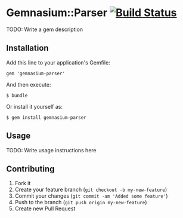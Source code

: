 # Gemnasium::Parser [![Build Status](https://secure.travis-ci.org/laserlemon/gemnasium-parser.png)](http://travis-ci.org/laserlemon/gemnasium-parser)

TODO: Write a gem description

## Installation

Add this line to your application's Gemfile:

    gem 'gemnasium-parser'

And then execute:

    $ bundle

Or install it yourself as:

    $ gem install gemnasium-parser

## Usage

TODO: Write usage instructions here

## Contributing

1. Fork it
2. Create your feature branch (`git checkout -b my-new-feature`)
3. Commit your changes (`git commit -am 'Added some feature'`)
4. Push to the branch (`git push origin my-new-feature`)
5. Create new Pull Request
